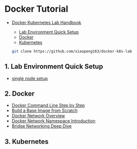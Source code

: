 # Docker Tutorial

* [Docker Kubernetes Lab Handbook](https://docker-k8s-lab.readthedocs.io/en/latest/index.html)

  * [Lab Environment Quick Setup](https://docker-k8s-lab.readthedocs.io/en/latest/lab-environment.html)
  * [Docker](https://docker-k8s-lab.readthedocs.io/en/latest/docker.html)
  * [Kubernetes](https://docker-k8s-lab.readthedocs.io/en/latest/kubernetes.html)
  
  ```sh
  git clone https://github.com/xiaopeng163/docker-k8s-lab
  ```

## 1. Lab Environment Quick Setup

* [single node setup](my-notes/single-node.md)

## 2. Docker

* [Docker Command Line Step by Step](my-notes/docker-01.md)
* [Build a Base Image from Scratch](my-notes/docker-02.md)
* [Docker Network Overview](my-notes/docker-03.md)
* [Docker Network Namespace Introduction](my-notes/docker-04.md)
* [Bridge Networking Deep Dive](my-notes/docker-05.md)

## 3. Kubernetes
